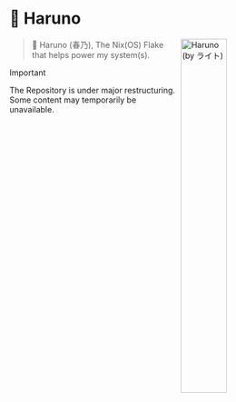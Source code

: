 # 🌸 Haruno

<a href="https://www.pixiv.net/en/artworks/125175130">
  <picture>
    <!-- Image corner curve is 30% -->
    <img align="right" alt="Haruno (by ライト)" src="https://teamwolfyta.github.io/assets/haruno/rounded_compressed.png" width="40%" >
  </picture>
</a>

> 🌸 Haruno (春乃), The Nix(OS) Flake that helps power my system(s).

> [!IMPORTANT]
> The Repository is under major restructuring. Some content may temporarily be unavailable.
